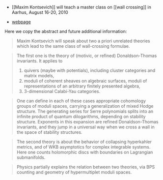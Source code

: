 * [[Maxim Kontsevich]] will teach a master class on [[wall crossing]] in Aarhus, August 16-20, 2010

* [webpage](http://qgm.au.dk/events/show/artikel/masterclass-aug-2010/)

Here we copy the abstract and future additional information:

> Maxim Kontsevich will speak about two a priori unrelated theories which lead to the same class of wall-crossing formulae.

> The first one is the theory of (motivic, or refined) Donaldson-Thomas invariants. It applies to
> 1) quivers (maybe with potentials), including cluster categories and  matrix models,
> 2) moduli of coherent sheaves on algebraic surfaces, moduli of representations of an arbitrary finitely presented algebra,
> 3) 3-dimensional Calabi-Yau categories.

> One can define in each of these cases appropriate cohomology groups of moduli spaces, carrying a generalization of mixed Hodge structure. The generating series for Serre polynomials splits into an infinite product of quantum dilogarithms, depending on stability structure. Exponents in this expansion are refined Donaldson-Thomas invariants, and they jump in a universal way when we cross a wall in the space of stability structures.

> The second theory is about the behavior of collapsing hyperkahler metrics, and of WKB asymptotics for complex integrable systems. Here one counts holomorphic discs with boundaries on Lagrangian submanifolds.

> Physics partially explains the relation between two theories, via BPS counting and geometry of hypermultiplet moduli spaces.